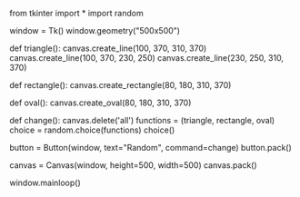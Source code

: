 from tkinter import *
import random

window = Tk()
window.geometry("500x500")


def triangle():
    canvas.create_line(100, 370, 310, 370)
    canvas.create_line(100, 370, 230, 250)
    canvas.create_line(230, 250, 310, 370)


def rectangle():
    canvas.create_rectangle(80, 180, 310, 370)


def oval():
    canvas.create_oval(80, 180, 310, 370)


def change():
    canvas.delete('all')
    functions = (triangle, rectangle, oval)
    choice = random.choice(functions)
    choice()


button = Button(window, text="Random", command=change)
button.pack()

canvas = Canvas(window, height=500, width=500)
canvas.pack()

window.mainloop()
